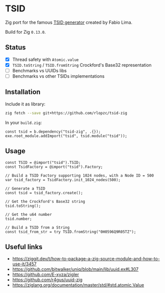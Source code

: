 # TSID

Zig port for the famous [TSID generator](https://github.com/f4b6a3/tsid-creator/) created by Fabio Lima.

Build for Zig `0.13.0`.

## Status

- [x] Thread safety with `Atomic.value`
- [x] `TSID.toString` / `TSID.fromString` Crockford's Base32 representation
- [ ] Benchmarks vs UUIDs libs
- [ ] Benchmarks vs other TSIDs implementations

## Installation

Include it as library:
```sh
zig fetch --save git+https://github.com/rlopzc/tsid-zig
```

In your `build.zig`:
```
const tsid = b.dependency("tsid-zig", .{});
exe.root_module.addImport("tsid", tsid.module("tsid"));
```

## Usage

```
const TSID = @import("tsid").TSID;
const TsidFactory = @import("tsid").Factory;

// Build a TSID Factory supporting 1024 nodes, with a Node ID = 500
var tsid_factory = TsidFactory.init_1024_nodes(500);

// Generate a TSID
const tsid = tsid_factory.create();

// Get the Crockford's Base32 string
tsid.toString();

// Get the u64 number
tsid.number;

// Build a TSID from a String
const tsid_from_str = try TSID.fromString("0H0596Q9R05TZ");
```

## Useful links

- https://ziggit.dev/t/how-to-package-a-zig-source-module-and-how-to-use-it/3457
- https://github.com/bitwalker/uniq/blob/main/lib/uuid.ex#L307
- https://github.com/E-xyza/zigler
- https://github.com/r4gus/uuid-zig
- https://ziglang.org/documentation/master/std/#std.atomic.Value
